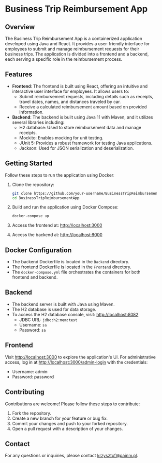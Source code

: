 

# Business Trip Reimbursement App


## Overview

The Business Trip Reimbursement App is a containerized application developed using Java and React. It provides a user-friendly interface for employees to submit and manage reimbursement requests for their business trips. The application is divided into a frontend and a backend, each serving a specific role in the reimbursement process.

## Features

-   **Frontend**: The frontend is built using React, offering an intuitive and interactive user interface for employees. It allows users to:
    -   Submit reimbursement requests, including details such as receipts, travel dates, names, and distances traveled by car.
    -   Receive a calculated reimbursement amount based on provided information.
-   **Backend**: The backend is built using Java 11 with Maven, and it utilizes several libraries including:
    -   H2 database: Used to store reimbursement data and manage receipts.
    -   Mockito: Enables mocking for unit testing.
    -   JUnit 5: Provides a robust framework for testing Java applications.
    -   Jackson: Used for JSON serialization and deserialization.


## Getting Started
Follow these steps to run the application using Docker:

1. Clone the repository:


   ```sh
   git clone https://github.com/your-username/BusinessTripReimbursementApp.git
   cd BusinessTripReimbursementApp
   ```

2. Build and run the application using Docker Compose:
	```sh
	docker-compose up
	```
3.  Access the frontend at: [http://localhost:3000](http://localhost:3000)
  
 4.  Access the backend at: [http://localhost:8000](http://localhost:8000)
    

## Docker Configuration

-   The backend Dockerfile is located in the `Backend` directory.
-   The frontend Dockerfile is located in the `Frontend` directory.
-   The `docker-compose.yml` file orchestrates the containers for both frontend and backend.

## Backend

-   The backend server is built with Java using Maven.
-   The H2 database is used for data storage.
-   To access the H2 database console, visit: [http://localhost:8082](http://localhost:8082)
    -   JDBC URL: `jdbc:h2:mem:test`
    -   Username: `sa`
    -   Password: `sa`
## Frontend

Visit [http://localhost:3000](http://localhost:3000) to explore the application's UI. For administrative access, log in at [http://localhost:3000/admin-login](http:/localhost:3000/admin-login) with the credentials:

-   Username: admin
-   Password: password

## Contributing

Contributions are welcome! Please follow these steps to contribute:

1.  Fork the repository.
2.  Create a new branch for your feature or bug fix.
3.  Commit your changes and push to your forked repository.
4.  Open a pull request with a description of your changes.



## Contact

For any questions or inquiries, please contact [krzysztof@painm.pl](mailto:krzysztof@painm.pl).